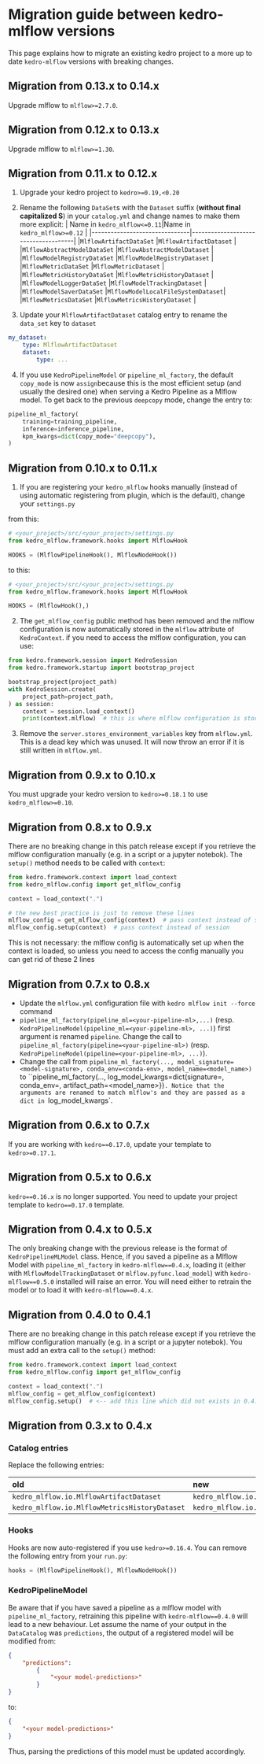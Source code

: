 # Migration guide between kedro-mlflow versions

This page explains how to migrate an existing kedro project to a more up to date `kedro-mlflow` versions with breaking changes.

## Migration from 0.13.x to 0.14.x

Upgrade mlflow to ``mlflow>=2.7.0``.

## Migration from 0.12.x to 0.13.x

Upgrade mlflow to ``mlflow>=1.30``.

## Migration from 0.11.x to 0.12.x

1. Upgrade your kedro project to ``kedro>=0.19,<0.20``
2. Rename the following ``DataSet``s with the ``Dataset`` suffix (**without final capitalized S**) in your ``catalog.yml`` and change names to make them more explicit:
| Name in ``kedro_mlflow<=0.11``|Name in ``kedro_mlflow>=0.12``       |
|-------------------------------|-------------------------------------|
|``MlflowArtifactDataSet``      |``MlflowArtifactDataset``            |
|``MlflowAbstractModelDataSet`` |``MlflowAbstractModelDataset``       |
|``MlflowModelRegistryDataSet`` |``MlflowModelRegistryDataset``       |
|``MlflowMetricDataSet``        |``MlflowMetricDataset``              |
|``MlflowMetricHistoryDataSet`` |``MlflowMetricHistoryDataset``       |
|``MlflowModelLoggerDataSet``   |``MlflowModelTrackingDataset``       |
|``MlflowModelSaverDataSet``    |``MlflowModelLocalFileSystemDataset``|
|``MlflowMetricsDataSet``       |``MlflowMetricsHistoryDataset``      |

3. Update your ``MlflowArtifactDataset`` catalog entry to rename the ``data_set`` key to ``dataset``

```yaml
my_dataset:
    type: MlflowArtifactDataset
    dataset:
        type: ...
```

4. If you use ``KedroPipelineModel`` or ``pipeline_ml_factory``, the default ``copy_mode`` is now  ``assign``because this is the most efficient setup (and usually the desired one) when serving a Kedro Pipeline as a Mlflow model. To get back to the previous ``deepcopy`` mode, change the entry to:

```python
pipeline_ml_factory(
    training=training_pipeline,
    inference=inference_pipeline,
    kpm_kwargs=dict(copy_mode="deepcopy"),
)
```


## Migration from 0.10.x to 0.11.x

1. If you are registering your ``kedro_mlflow`` hooks manually (instead of using automatic registering from plugin, which is the default), change your ``settings.py``

from this:

```python
# <your_project>/src/<your_project>/settings.py
from kedro_mlflow.framework.hooks import MlflowHook

HOOKS = (MlflowPipelineHook(), MlflowNodeHook())
```

to this:
```python
# <your_project>/src/<your_project>/settings.py
from kedro_mlflow.framework.hooks import MlflowHook

HOOKS = (MlflowHook(),)
```

2. The `get_mlflow_config` public method has been removed and the mlflow configuration is now automatically stored in the ``mlflow`` attribute of ``KedroContext``. if you need to access the mlflow configuration, you can use:

```python
from kedro.framework.session import KedroSession
from kedro.framework.startup import bootstrap_project

bootstrap_project(project_path)
with KedroSession.create(
    project_path=project_path,
) as session:
    context = session.load_context()
    print(context.mlflow)  # this is where mlflow configuration is stored
```

3. Remove the ``server.stores_environment_variables`` key from ``mlflow.yml``. This is a dead key which was unused. It will now throw an error if it is still written in ``mlflow.yml``.  

## Migration from 0.9.x to 0.10.x

You must upgrade your kedro version to ``kedro>=0.18.1`` to use ``kedro_mlflow>=0.10``.

## Migration from 0.8.x to 0.9.x

There are no breaking change in this patch release except if you retrieve the mlflow configuration manually (e.g. in a script or a jupyter notebok). The ``setup()`` method needs to be called with ``context``:

```python
from kedro.framework.context import load_context
from kedro_mlflow.config import get_mlflow_config

context = load_context(".")

# the new best practice is just to remove these lines
mlflow_config = get_mlflow_config(context)  # pass context instead of session
mlflow_config.setup(context)  # pass context instead of session
```

This is not necessary: the mlflow config is automatically set up when the context is loaded, so unless you need to access the config manually you can get rid of these 2 lines

## Migration from 0.7.x to 0.8.x

- Update the ``mlflow.yml`` configuration file with ``kedro mlflow init --force`` command
- `pipeline_ml_factory(pipeline_ml=<your-pipeline-ml>,...)` (resp. `KedroPipelineModel(pipeline_ml=<your-pipeline-ml>, ...)`) first argument is renamed `pipeline`. Change the call to `pipeline_ml_factory(pipeline=<your-pipeline-ml>)` (resp. `KedroPipelineModel(pipeline=<your-pipeline-ml>, ...)`).
- Change the call from `pipeline_ml_factory(..., model_signature=<model-signature>, conda_env=<conda-env>, model_name=<model_name>)` to ``pipeline_ml_factory(..., log_model_kwargs=dict(signature=<model-signature>, conda_env=<conda-env>, artifact_path=<model_name>})`. Notice that the arguments are renamed to match mlflow's and they are passed as a dict in `log_model_kwargs`.


## Migration from 0.6.x to 0.7.x

If you are working with ``kedro==0.17.0``, update your template to ``kedro>=0.17.1``.

## Migration from 0.5.x to 0.6.x

``kedro==0.16.x`` is no longer supported. You need to update your project template to ``kedro==0.17.0`` template.

## Migration from 0.4.x to 0.5.x

The only breaking change with the previous release is the format of ``KedroPipelineMLModel`` class. Hence, if you saved a pipeline as a Mlflow Model with `pipeline_ml_factory` in ``kedro-mlflow==0.4.x``, loading it (either with ``MlflowModelTrackingDataset`` or ``mlflow.pyfunc.load_model``) with ``kedro-mlflow==0.5.0`` installed will raise an error. You will need either to retrain the model or to load it with ``kedro-mlflow==0.4.x``.

## Migration from 0.4.0 to 0.4.1

There are no breaking change in this patch release except if you retrieve the mlflow configuration manually (e.g. in a script or a jupyter notebok). You must add an extra call to the ``setup()`` method:

```python
from kedro.framework.context import load_context
from kedro_mlflow.config import get_mlflow_config

context = load_context(".")
mlflow_config = get_mlflow_config(context)
mlflow_config.setup()  # <-- add this line which did not exists in 0.4.0
```

## Migration from 0.3.x to 0.4.x

### Catalog entries

Replace the following entries:

| old                                     | new                                               |
| :-------------------------------------- | :------------------------------------------------ |
| `kedro_mlflow.io.MlflowArtifactDataset` | `kedro_mlflow.io.artifacts.MlflowArtifactDataset` |
| `kedro_mlflow.io.MlflowMetricsHistoryDataset`  | `kedro_mlflow.io.metrics.MlflowMetricsHistoryDataset`    |

### Hooks

Hooks are now auto-registered if you use `kedro>=0.16.4`. You can remove the following entry from your `run.py`:

```python
hooks = (MlflowPipelineHook(), MlflowNodeHook())
```

### KedroPipelineModel

Be aware that if you have saved a pipeline as a mlflow model with `pipeline_ml_factory`, retraining this pipeline with `kedro-mlflow==0.4.0` will lead to a new behaviour. Let assume the name of your output in the `DataCatalog` was `predictions`, the output of a registered model will be modified from:

```json
{
    "predictions":
        {
            "<your model-predictions>"
        }
}
```

to:

```json
{
    "<your model-predictions>"
}
```

Thus, parsing the predictions of this model must be updated accordingly.
